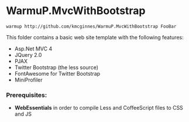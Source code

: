 WarmuP.MvcWithBootstrap
================

```
warmup http://github.com/kmcginnes/WarmuP.MvcWithBootstrap FooBar
```

This folder contains a basic web site template with the following features:

* Asp.Net MVC 4
* JQuery 2.0
* PJAX
* Twitter Bootstrap (the less source)
* FontAwesome for Twitter Bootstrap
* MiniProfiler

### Prerequisites:

* **WebEssentials** in order to compile Less and CoffeeScript files to CSS and JS
